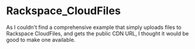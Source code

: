Rackspace_CloudFiles
====================

As I couldn't find a comprehensive example that simply uploads files to Rackspace CloudFiles, and gets the public CDN URL, I thought it would be good to make one available.